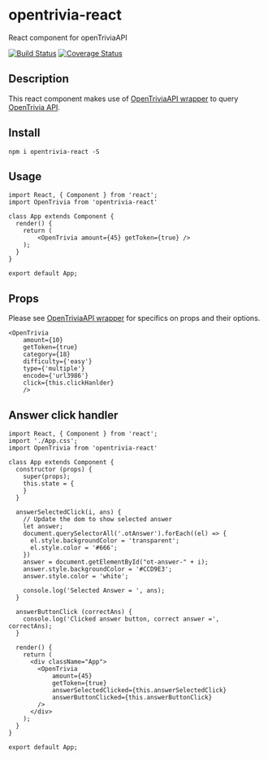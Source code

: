 # opentrivia-react
React component for openTriviaAPI

[![Build Status](https://travis-ci.org/sbardian/opentrivia-react.svg?branch=dev)](https://travis-ci.org/sbardian/opentrivia-react) [![Coverage Status](https://coveralls.io/repos/github/sbardian/opentrivia-react/badge.svg?branch=dev)](https://coveralls.io/github/sbardian/opentrivia-react?branch=dev)

## Description
This react component makes use of [OpenTriviaAPI wrapper](https://github.com/sbardian/openTriviaAPI "OpenTriviaAPI wrapper") to query [OpenTrivia API](https://www.opentdb.com "Open Trivia API").


## Install

```
npm i opentrivia-react -S
```

## Usage
```
import React, { Component } from 'react';
import OpenTrivia from 'opentrivia-react'

class App extends Component {
  render() {
    return (
        <OpenTrivia amount={45} getToken={true} />
    );
  }
}

export default App;
```

## Props
Please see [OpenTriviaAPI wrapper](https://github.com/sbardian/openTriviaAPI "OpenTriviaAPI wrapper") for specifics on props and their options.
```
<OpenTrivia
    amount={10}
    getToken={true}
    category={18}
    difficulty={'easy'}
    type={'multiple'}
    encode={'url3986'}
    click={this.clickHanlder}
    />
```
## Answer click handler
```
import React, { Component } from 'react';
import './App.css';
import OpenTrivia from 'opentrivia-react'
    
class App extends Component {
  constructor (props) {
    super(props);
    this.state = {
    }
  }
    
  answerSelectedClick(i, ans) {
    // Update the dom to show selected answer
    let answer;
    document.querySelectorAll('.otAnswer').forEach((el) => {
      el.style.backgroundColor = 'transparent';
      el.style.color = '#666';
    })
    answer = document.getElementById("ot-answer-" + i);
    answer.style.backgroundColor = '#CCD9E3';
    answer.style.color = 'white';
        
    console.log('Selected Answer = ', ans);
  }
    
  answerButtonClick (correctAns) {
    console.log('Clicked answer button, correct answer =', correctAns);
  }
    
  render() {
    return (
      <div className="App">
        <OpenTrivia
            amount={45}
            getToken={true}
            answerSelectedClicked={this.answerSelectedClick}
            answerButtonClicked={this.answerButtonClick}
        />
      </div>
    );
  }
}

export default App;
```